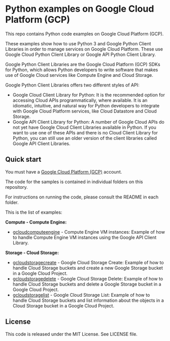 # Python examples on Google Cloud Platform (GCP)

This repo contains Python code examples on Google Cloud Platform (GCP).

These examples show how to use Python 3 and Google Python Client Libraries in order to manage services on Google Cloud Platform. These use Google Cloud Python Client Library or Google API Python Client Library.

Google Python Client Libraries are the Google Cloud Platform (GCP) SDKs for Python, which allows Python developers to write software that makes use of Google Cloud services like Compute Engine and Cloud Storage.

Google Python Client Libraries offers two different styles of API:

* Google Cloud Client Library for Python: It is the recommended option for accessing Cloud APIs programmatically, where available. It is an idiomatic, intuitive, and natural way for Python developers to integrate with Google Cloud Platform services, like Cloud Datastore and Cloud Storage.
* Google API Client Library for Python: A number of Google Cloud APIs do not yet have Google Cloud Client Libraries available in Python. If you want to use one of these APIs and there is no Cloud Client Library for Python, you can still use an older version of the client libraries called Google API Client Libraries.

## Quick start

You must have a [Google Cloud Platform (GCP)](http://cloud.google.com/) account.

The code for the samples is contained in individual folders on this repository.

For instructions on running the code, please consult the README in each folder.

This is the list of examples:

**Compute - Compute Engine:**

* [gcloudcomputeengine](/gcloudcomputeengine) - Compute Engine VM instances: Example of how to handle Compute Engine VM instances using the Google API Client Library.

**Storage - Cloud Storage:**

* [gcloudstoragecreate](/gcloudstoragecreate) - Google Cloud Storage Create: Example of how to handle Cloud Storage buckets and create a new Google Storage bucket in a Google Cloud Project.
* [gcloudstoragedelete](/gcloudstoragedelete) - Google Cloud Storage Delete: Example of how to handle Cloud Storage buckets and delete a Google Storage bucket in a Google Cloud Project.
* [gcloudstoragelist](/gcloudstoragelist) - Google Cloud Storage List: Example of how to handle Cloud Storage buckets and list information about the objects in a Cloud Storage bucket in a Google Cloud Project.

## License

This code is released under the MIT License. See LICENSE file.
